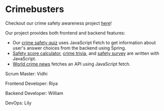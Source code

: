 # Crimebusters

Checkout our crime safety awareness project [here](https://riya-patil.github.io/crimebustersproject1/)!

Our project provides both frontend and backend features:
* Our [crime safety quiz](https://riya-patil.github.io/crimebustersproject1/crimebusters/quiz) uses JavaScript Fetch to get information about user's answer choices from the backend using Spring.
* [Safety score calculator](https://riya-patil.github.io/crimebustersproject1/safetyscorecalc/), [crime trivia](https://riya-patil.github.io/crimebustersproject1/crimetrivia/), and [safety survey](https://riya-patil.github.io/crimebustersproject1/Quiz/) are written with JavaScript. 
* [World crime news](https://riya-patil.github.io/crimebustersproject1/crimebusters/news) fetches an API using JavaScript fetch. 

Scrum Master: Vidhi

Frontend Developer: Riya

Backend Developer: William

DevOps: Lily
